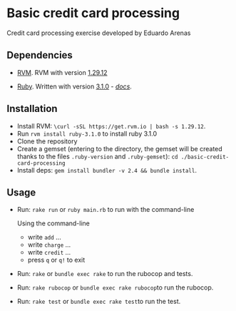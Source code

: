 # Basic credit card processing

Credit card processing exercise developed by Eduardo Arenas

## Dependencies

* [RVM](https://rvm.io). RVM with version [1.29.12](https://rvm.io/blog/2021/01/rvm-1-29-12)

* [Ruby](https://www.ruby-lang.org/en/).  Written with version [3.1.0](https://www.ruby-lang.org/en/news/2021/12/25/ruby-3-1-0-released/) - *[docs](https://docs.ruby-lang.org/en/3.1/)*.

## Installation

- Install RVM: `\curl -sSL https://get.rvm.io | bash -s 1.29.12`.
- Run `rvm install ruby-3.1.0` to install ruby 3.1.0
- Clone the repository
- Create a gemset (entering to the directory, the gemset will be created thanks to the files `.ruby-version` and `.ruby-gemset`):
`cd ./basic-credit-card-processing` 
- Install deps: `gem install bundler -v 2.4 && bundle install`.

## Usage

* Run: `rake run` or `ruby main.rb` to run with the command-line

  Using the command-line
  - write `add` ...
  - write `charge` ...
  - write `credit` ...
  - press `q` or `q!` to exit

* Run: `rake` or `bundle exec rake` to run the rubocop and tests.
* Run: `rake rubocop` or `bundle exec rake rubocop`to run the rubocop.
* Run: `rake test` or `bundle exec rake test`to run the test.
